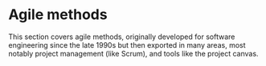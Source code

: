 

# Agile methods

This section covers agile methods, originally developed for software
engineering since the late 1990s but then exported in many areas, most
notably project management (like Scrum), and tools like the project
canvas. 

